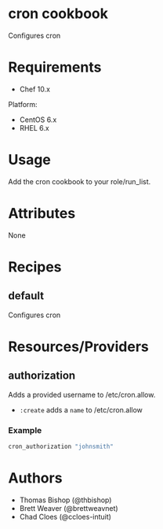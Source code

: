 # cron cookbook
Configures cron

# Requirements
* Chef 10.x

Platform:
* CentOS 6.x
* RHEL 6.x

# Usage
Add the cron cookbook to your role/run_list.

# Attributes

None

# Recipes
## default
Configures cron

# Resources/Providers
## authorization
Adds a provided username to /etc/cron.allow.

- `:create` adds a `name` to /etc/cron.allow

### Example
``` ruby
cron_authorization "johnsmith"
```


# Authors
* Thomas Bishop (@thbishop)
* Brett Weaver (@brettweavnet)
* Chad Cloes (@ccloes-intuit)
